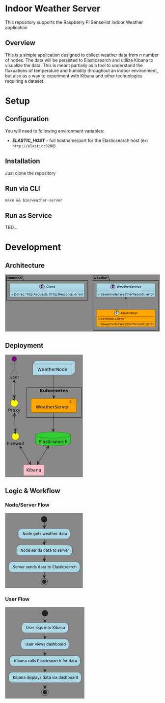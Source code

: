 # Indoor Weather Server

This repository supports the Raspberry Pi SenseHat Indoor Weather application

## Overview
This is a simple application designed to collect weather data from _n_ number of nodes. The data will be persisted to Elasticsearch and utilize Kibana to visualize the data. This is meant partially as a tool to understand the fluxuations of temperature and humidity throughout an indoor environment, but also as a way to experiment with Kibana and other technologies requiring a dataset.

# Setup

## Configuration
You will need to following environment variables:
- **_ELASTIC_HOST_** - full hostname/port for the Elasticsearch host (ex: `http://elastic:9200`)
## Installation
Just clone the repository
## Run via CLI
```
make && bin/weather-server
```

## Run as Service
TBD...

# Development
## Architecture
![](docs/classes.png)

## Deployment
![](docs/deployment.png)

## Logic & Workflow
### Node/Server Flow
![](docs/server-flow.png)

### User Flow
![](docs/user-flow.png)